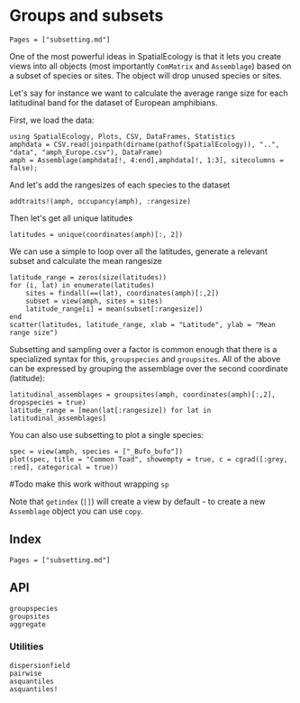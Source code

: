 # Groups and subsets

```@contents
Pages = ["subsetting.md"]
```

One of the most powerful ideas in SpatialEcology is that it lets you create views into all objects
(most importantly `ComMatrix` and `Assemblage`) based on a subset of species or sites. 
The object will drop unused species or sites.

Let's say for instance we want to calculate the average range size for each latitudinal band 
for the dataset of European amphibians.

First, we load the data:
```@example subset
using SpatialEcology, Plots, CSV, DataFrames, Statistics
amphdata = CSV.read(joinpath(dirname(pathof(SpatialEcology)), "..", "data", "amph_Europe.csv"), DataFrame)
amph = Assemblage(amphdata[!, 4:end],amphdata[!, 1:3], sitecolumns = false);
```

And let's add the rangesizes of each species to the dataset
```@example subset
addtraits!(amph, occupancy(amph), :rangesize)
```

Then let's get all unique latitudes 
```@example subset
latitudes = unique(coordinates(amph)[:, 2])
```

We can use a simple to loop over all the latitudes, generate a relevant subset and calculate the mean rangesize
```@example subset
latitude_range = zeros(size(latitudes))
for (i, lat) in enumerate(latitudes)
    sites = findall(==(lat), coordinates(amph)[:,2])
    subset = view(amph, sites = sites)
    latitude_range[i] = mean(subset[:rangesize])
end
scatter(latitudes, latitude_range, xlab = "Latitude", ylab = "Mean range size")
```

Subsetting and sampling over a factor is common enough that there is a specialized syntax 
for this, `groupspecies` and `groupsites`. 
All of the above can be expressed by grouping the assemblage over the second coordinate (latitude):
```@example subset
latitudinal_assemblages = groupsites(amph, coordinates(amph)[:,2], dropspecies = true)
latitude_range = [mean(lat[:rangesize]) for lat in latitudinal_assemblages]
```

You can also use subsetting to plot a single species:
```@example subset
spec = view(amph, species = ["_Bufo_bufo"])
plot(spec, title = "Common Toad", showempty = true, c = cgrad([:grey, :red], categorical = true))
```
#Todo make this work without wrapping `sp`





Note that `getindex` (`[]`) will create a view by default - to create a new `Assemblage` object you can use `copy`.


## Index

```@index
Pages = ["subsetting.md"]
```

## API
```@docs
groupspecies
groupsites
aggregate
```

### Utilities
```@docs
dispersionfield
pairwise
asquantiles
asquantiles!
```